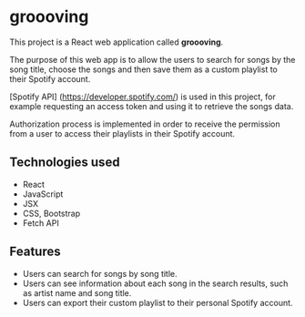 # groooving

This project is a React web application called **groooving**.

The purpose of this web app is to allow the users to search for songs by the song title, choose the songs and then save them as a custom playlist to their Spotify account.

[Spotify API] (https://developer.spotify.com/) is used in this project, for example requesting an access token and using it to retrieve the songs data.

Authorization process is implemented in order to receive the permission from a user to access their playlists in their Spotify account.

## Technologies used
- React
- JavaScript
- JSX
- CSS, Bootstrap
- Fetch API

## Features
- Users can search for songs by song title.
- Users can see information about each song in the search results, such as artist name and song title.
- Users can export their custom playlist to their personal Spotify account.
